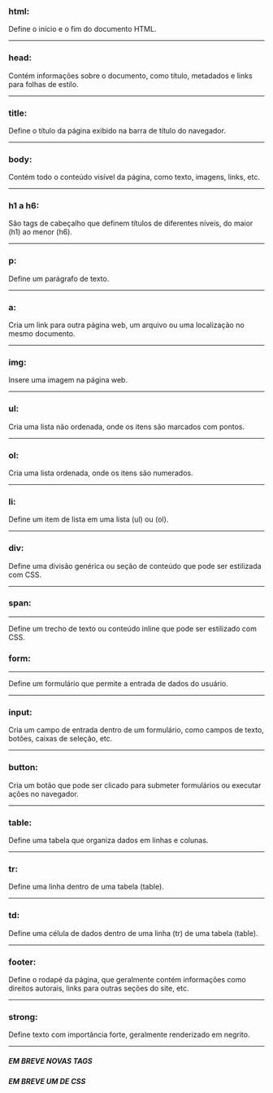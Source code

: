 ### html:

 Define o início e o fim do documento HTML.

---

### head:

Contém informações sobre o documento, como título, metadados e links para folhas de estilo.

---

### title:

 Define o título da página exibido na barra de título do navegador.

---

### body:

 Contém todo o conteúdo visível da página, como texto, imagens, links, etc.

---

### h1 a h6:

 São tags de cabeçalho que definem títulos de diferentes níveis, do maior (h1) ao menor (h6).

---

### p:

Define um parágrafo de texto.

---

### a:

 Cria um link para outra página web, um arquivo ou uma localização no mesmo documento.

---

### img:

 Insere uma imagem na página web.

---

### ul:

 Cria uma lista não ordenada, onde os itens são marcados com pontos.

---

### ol:

Cria uma lista ordenada, onde os itens são numerados.

---

### li:

 Define um item de lista em uma lista (ul) ou (ol).

---

### div:

 Define uma divisão genérica ou seção de conteúdo que pode ser estilizada com CSS.

---

### span:

---

 Define um trecho de texto ou conteúdo inline que pode ser estilizado com CSS.

### form:

---

 Define um formulário que permite a entrada de dados do usuário.

---

### input:

 Cria um campo de entrada dentro de um formulário, como campos de texto, botões, caixas de seleção, etc.

---

### button:

 Cria um botão que pode ser clicado para submeter formulários ou executar ações no navegador.

---

### table:

 Define uma tabela que organiza dados em linhas e colunas.

---

### tr:

 Define uma linha dentro de uma tabela (table).

---

### td:

 Define uma célula de dados dentro de uma linha (tr) de uma tabela (table).

---

### footer:

 Define o rodapé da página, que geralmente contém informações como direitos autorais, links para outras seções do site, etc.

 ---

### strong:

 Define texto com importância forte, geralmente renderizado em negrito.

---

 ##### EM BREVE NOVAS TAGS

 ##### EM BREVE UM DE CSS